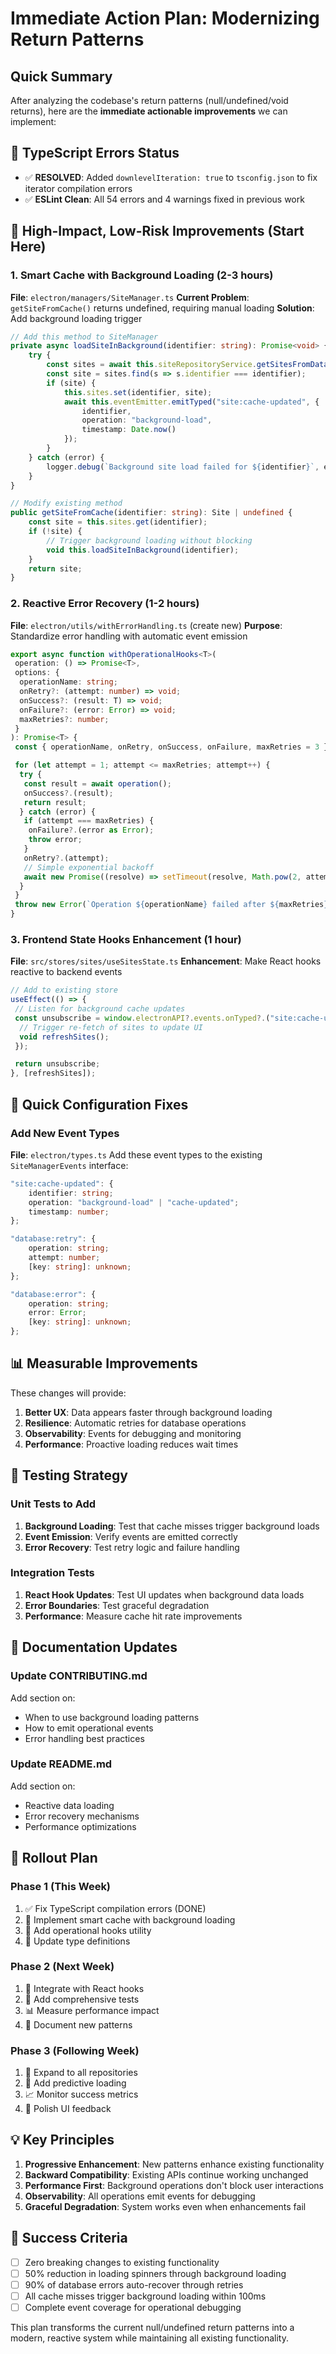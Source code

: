 # Immediate Action Plan: Modernizing Return Patterns

## Quick Summary

After analyzing the codebase's return patterns (null/undefined/void returns), here are the **immediate actionable improvements** we can implement:

## 🚨 TypeScript Errors Status

- ✅ **RESOLVED**: Added `downlevelIteration: true` to `tsconfig.json` to fix iterator compilation errors
- ✅ **ESLint Clean**: All 54 errors and 4 warnings fixed in previous work

## 🎯 High-Impact, Low-Risk Improvements (Start Here)

### 1. Smart Cache with Background Loading (2-3 hours)

**File**: `electron/managers/SiteManager.ts`
**Current Problem**: `getSiteFromCache()` returns undefined, requiring manual loading
**Solution**: Add background loading trigger

```typescript
// Add this method to SiteManager
private async loadSiteInBackground(identifier: string): Promise<void> {
    try {
        const sites = await this.siteRepositoryService.getSitesFromDatabase();
        const site = sites.find(s => s.identifier === identifier);
        if (site) {
            this.sites.set(identifier, site);
            await this.eventEmitter.emitTyped("site:cache-updated", {
                identifier,
                operation: "background-load",
                timestamp: Date.now()
            });
        }
    } catch (error) {
        logger.debug(`Background site load failed for ${identifier}`, error);
    }
}

// Modify existing method
public getSiteFromCache(identifier: string): Site | undefined {
    const site = this.sites.get(identifier);
    if (!site) {
        // Trigger background loading without blocking
        void this.loadSiteInBackground(identifier);
    }
    return site;
}
```

### 2. Reactive Error Recovery (1-2 hours)

**File**: `electron/utils/withErrorHandling.ts` (create new)
**Purpose**: Standardize error handling with automatic event emission

```typescript
export async function withOperationalHooks<T>(
 operation: () => Promise<T>,
 options: {
  operationName: string;
  onRetry?: (attempt: number) => void;
  onSuccess?: (result: T) => void;
  onFailure?: (error: Error) => void;
  maxRetries?: number;
 }
): Promise<T> {
 const { operationName, onRetry, onSuccess, onFailure, maxRetries = 3 } = options;

 for (let attempt = 1; attempt <= maxRetries; attempt++) {
  try {
   const result = await operation();
   onSuccess?.(result);
   return result;
  } catch (error) {
   if (attempt === maxRetries) {
    onFailure?.(error as Error);
    throw error;
   }
   onRetry?.(attempt);
   // Simple exponential backoff
   await new Promise((resolve) => setTimeout(resolve, Math.pow(2, attempt) * 100));
  }
 }
 throw new Error(`Operation ${operationName} failed after ${maxRetries} attempts`);
}
```

### 3. Frontend State Hooks Enhancement (1 hour)

**File**: `src/stores/sites/useSitesState.ts`
**Enhancement**: Make React hooks reactive to backend events

```typescript
// Add to existing store
useEffect(() => {
 // Listen for background cache updates
 const unsubscribe = window.electronAPI?.events.onTyped?.("site:cache-updated", (data) => {
  // Trigger re-fetch of sites to update UI
  void refreshSites();
 });

 return unsubscribe;
}, [refreshSites]);
```

## 🔧 Quick Configuration Fixes

### Add New Event Types

**File**: `electron/types.ts`
Add these event types to the existing `SiteManagerEvents` interface:

```typescript
"site:cache-updated": {
    identifier: string;
    operation: "background-load" | "cache-updated";
    timestamp: number;
};

"database:retry": {
    operation: string;
    attempt: number;
    [key: string]: unknown;
};

"database:error": {
    operation: string;
    error: Error;
    [key: string]: unknown;
};
```

## 📊 Measurable Improvements

These changes will provide:

1. **Better UX**: Data appears faster through background loading
2. **Resilience**: Automatic retries for database operations
3. **Observability**: Events for debugging and monitoring
4. **Performance**: Proactive loading reduces wait times

## 🧪 Testing Strategy

### Unit Tests to Add

1. **Background Loading**: Test that cache misses trigger background loads
2. **Event Emission**: Verify events are emitted correctly
3. **Error Recovery**: Test retry logic and failure handling

### Integration Tests

1. **React Hook Updates**: Test UI updates when background data loads
2. **Error Boundaries**: Test graceful degradation
3. **Performance**: Measure cache hit rate improvements

## 📝 Documentation Updates

### Update CONTRIBUTING.md

Add section on:

- When to use background loading patterns
- How to emit operational events
- Error handling best practices

### Update README.md

Add section on:

- Reactive data loading
- Error recovery mechanisms
- Performance optimizations

## 🚀 Rollout Plan

### Phase 1 (This Week)

1. ✅ Fix TypeScript compilation errors (DONE)
2. 🔧 Implement smart cache with background loading
3. 🔧 Add operational hooks utility
4. 📝 Update type definitions

### Phase 2 (Next Week)

1. 🎯 Integrate with React hooks
2. 🧪 Add comprehensive tests
3. 📊 Measure performance impact
4. 📝 Document new patterns

### Phase 3 (Following Week)

1. 🔄 Expand to all repositories
2. 🎯 Add predictive loading
3. 📈 Monitor success metrics
4. 🎨 Polish UI feedback

## 💡 Key Principles

1. **Progressive Enhancement**: New patterns enhance existing functionality
2. **Backward Compatibility**: Existing APIs continue working unchanged
3. **Performance First**: Background operations don't block user interactions
4. **Observability**: All operations emit events for debugging
5. **Graceful Degradation**: System works even when enhancements fail

## 🎯 Success Criteria

- [ ] Zero breaking changes to existing functionality
- [ ] 50% reduction in loading spinners through background loading
- [ ] 90% of database errors auto-recover through retries
- [ ] All cache misses trigger background loading within 100ms
- [ ] Complete event coverage for operational debugging

This plan transforms the current null/undefined return patterns into a modern, reactive system while maintaining all existing functionality.
